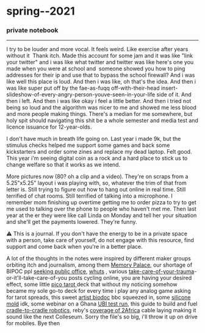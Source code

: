 # spring--2021
### private notebook
<hr>
<p>I try to be louder and more vocal. It feels weird. Like exercise after years without it&nbsp; Thank itch. Made this account for some jam and it was like "link your twitter" and i was like what twitter and twitter was like here's one you made when you were at school and&nbsp; someone showed you how to ping addresses for their ip and use that to bypass the school firewall? And i was like well this place is loud. And then i was like, oh that's the idea. And then i was like super put off by the fae-as-fuqq off-with-their-head insert-slideshow-of-every-angry-person-youve-seen-in-your-life side of it. And then i left. And then i was like okay i feel a little better. And then i tried not being so loud and the algorithm was nicer to me and showed me less blood and more people making things. There's a median for me somewhere, but holy spit should navigating this shit be a whole semester and media test and licence issuance for 12-year-olds.</p>
<p>I don't have much in breath life going on. Last year i made 9k, but the stimulus checks helped me support some games and back some kickstarters and order some zines and replace my dead laptop. Felt good. This year i'm seeing digital coin as a rock and a hard place to stick us to change welfare so that it works as we intend.</p>
<p>More pictures now (80? oh a clip and a  video). They're on scraps from a 5.25"x5.25" layout i was playing with, so, whatever the trim of that from letter is. Still trying to figure out how to hang out online in real time. Still terrified of chat rooms. Still terrified of talking into a microphone. I remember mom finishing up overtime getting me to order pizza to try to get me used to talking over the phone to people who haven't met me. Then last year at the er they were like call Linda on Monday and tell her your situation and she'll get the payments lowered. They're funny.</p>
<p>⚠️ This is a journal. If you don't have the energy to be in a private space with a person, take care of yourself, do not engage with this resource, find support and come back when you're in a better place.&nbsp; <br></p>
<p>A lot of the thoughts in the notes were inspired by different maker groups orbiting itch and journalism, among them <a href="https://jeeyonshim.itch.io/memory-palace">Memory Palace</a>, our shortage of BIPOC ppl <a href="https://gaiaconnections.net/2019/10/29/election-commentary-why-are-there-no-black-indigenous-or-people-of-color-candidates-running-in-medford/">seeking public office</a>, <a href="https://whuts.org/">whuts</a>&nbsp;, various <a href="https://tackedtothewall.tumblr.com/post/652346988934922240/radicaled-survivor-positivity-its-okay-if">take-care-of-your-trauma</a>-or-it'll-take-care-of-you posts cycling online, you are having your desired effect, some little <a href="https://notb.itch.io/tarot-8">pico tarot </a>deck that without my noticing somehow became my sole go-to deck for every time i play any analog game asking for tarot spreads, this sweet <a href="http://www.bbc.co.uk/programmes/p09g6dd5">artist biodoc</a> bbc squeezed in, some <a href="https://player.vimeo.com/video/531977269">silicone mold</a> idk, some webinar on a Ghana <a href="https://youtu.be/s8LdSy7O49k?t=3722">UBI test run</a>, this guide to build and fuel <a href="https://standardsdevelopment.bsigroup.com/projects/9021-05214#/section">cradle-to-cradle robotics</a>, reby's <a href="https://engineeringmatters.reby.media/2021/05/13/107-africa-connecting-a-continent/">coverage of 2Africa</a> cable laying making it sound like the next Colleseum. Sorry the file's so big, i'll throw it up on drive for mobiles. Bye then <br></p>
